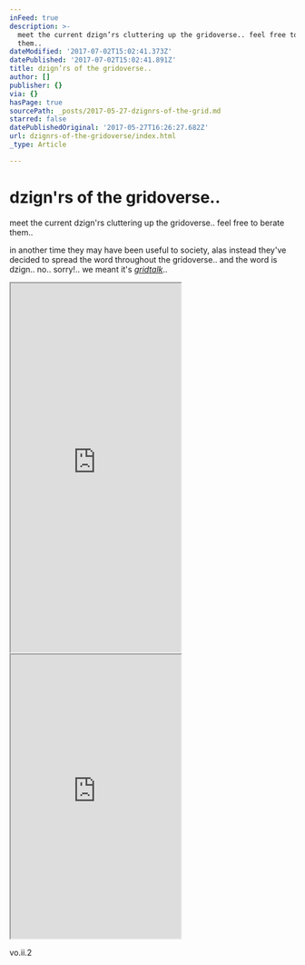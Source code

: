 ```yaml
---
inFeed: true
description: >-
  meet the current dzign’rs cluttering up the gridoverse.. feel free to berate
  them..
dateModified: '2017-07-02T15:02:41.373Z'
datePublished: '2017-07-02T15:02:41.891Z'
title: dzign’rs of the gridoverse..
author: []
publisher: {}
via: {}
hasPage: true
sourcePath: _posts/2017-05-27-dzignrs-of-the-grid.md
starred: false
datePublishedOriginal: '2017-05-27T16:26:27.682Z'
url: dzignrs-of-the-gridoverse/index.html
_type: Article

---
```

# dzign'rs of the gridoverse..

meet the current dzign'rs cluttering up the gridoverse.. feel free to berate them..

in another time they may have been useful to society, alas instead they've decided to spread the word throughout the gridoverse.. and the word is dzign.. no.. sorry!.. we meant it's _[gridtalk][0]_..

<iframe src="https://the-grid.github.io/ed-userhtml/?g=eJyt0UEKgzAQheGrZJedqdJViV6lJHGaDCZGxoHQ2zcWNwVBF10OD34-GO1gZqBBGxEIXr0MzMtDqVJKwwW5bo3LSXEATzhKwYY8cC-fNpp5koPG5IXNNAL18iZFAPSh7veuHiu5n6K1aOy3t2aHJiaVcozvrcyEbmqW2dekMoO2JNSpCl2ETKa9zuraS6w9fAQ7I5kR3P89W_VIo_b_fQDExp1n" height="650" style=""></iframe>

<iframe src="https://the-grid.github.io/ed-userhtml/?g=eJxNkTFPwzAQhff-CstINJFaG5AYaJIOkRBi6cSGEHLtS-q0sSP7klIQ_51rm6psPt_ze3ef8xZQsS74DgIeCl6tF8q01kXOtHcIDgu-QeziQsr9fi8qpWHt_VZo30qrDGgul5Pc2IFZc3w-D94jX-aSrqgRdbAdLpOqdxqtd4mZsTgjbcp-JowNKrCG6qqJrGBG1IDPO2gpNpaHN1WvVAtJTN_vPjJS24ol_zXl4dUkZJWyANgHd9SMRjqAQhh15JBRQ1hDPWvOMhGDppJLSYs60HjdzQFKcJ8vpYxmK5p481Wt211xfztAiLREMTyIJ360oblFpwJlrLwBQdwIYwmVD5CMe6XZ5DcxXvfHSWZseiYypdMlb95EypmmaZbLkdeZqN6pGE9QifYJCmdGoZpvAlTXf8EN1MEaoaw037Z2o8j1becjksHj5T_-AELtpRk" height="500" style=""></iframe>

vo.ii.2

[0]: http://gridtalk.info/